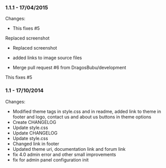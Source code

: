 

### 1.1.1 - 17/04/2015

 Changes: 


 * This fixes #5

Replaced screenshot
 * Replaced screenshot

+ added links to image source files
 * Merge pull request #6 from DragosBubu/development

This fixes #5


### 1.1 - 17/10/2014

 Changes: 


 * Modified theme tags in style.css and in readme, added link to theme in footer and logo, contact us and about us buttons in theme options
 * Create CHANGELOG
 * Update style.css
 * Update CHANGELOG
 * Update style.css
 * Changed link in footer
 * Updated theme uri, documentation link and forum link
 * fix 4.0 admin error and other small improvements
 * fix for admin panel configuration init
